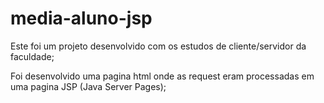 # media-aluno-jsp

Este foi um projeto desenvolvido com os estudos de cliente/servidor da faculdade;

Foi desenvolvido uma pagina html onde as request eram processadas em uma pagina JSP (Java Server Pages);
